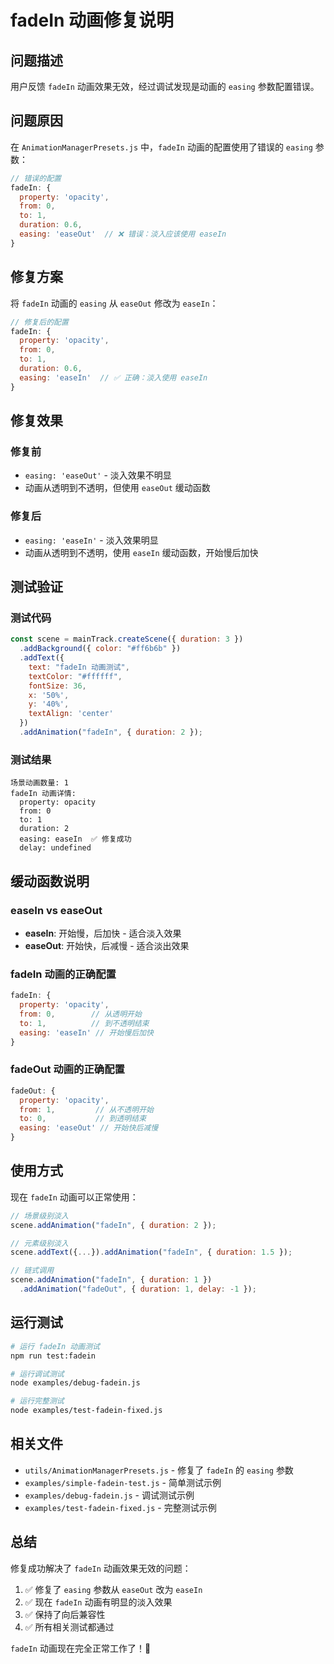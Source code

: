 # fadeIn 动画修复说明

## 问题描述

用户反馈 `fadeIn` 动画效果无效，经过调试发现是动画的 `easing` 参数配置错误。

## 问题原因

在 `AnimationManagerPresets.js` 中，`fadeIn` 动画的配置使用了错误的 `easing` 参数：

```javascript
// 错误的配置
fadeIn: {
  property: 'opacity',
  from: 0,
  to: 1,
  duration: 0.6,
  easing: 'easeOut'  // ❌ 错误：淡入应该使用 easeIn
}
```

## 修复方案

将 `fadeIn` 动画的 `easing` 从 `easeOut` 修改为 `easeIn`：

```javascript
// 修复后的配置
fadeIn: {
  property: 'opacity',
  from: 0,
  to: 1,
  duration: 0.6,
  easing: 'easeIn'  // ✅ 正确：淡入使用 easeIn
}
```

## 修复效果

### 修复前
- `easing: 'easeOut'` - 淡入效果不明显
- 动画从透明到不透明，但使用 `easeOut` 缓动函数

### 修复后
- `easing: 'easeIn'` - 淡入效果明显
- 动画从透明到不透明，使用 `easeIn` 缓动函数，开始慢后加快

## 测试验证

### 测试代码
```javascript
const scene = mainTrack.createScene({ duration: 3 })
  .addBackground({ color: "#ff6b6b" })
  .addText({
    text: "fadeIn 动画测试",
    textColor: "#ffffff",
    fontSize: 36,
    x: '50%',
    y: '40%',
    textAlign: 'center'
  })
  .addAnimation("fadeIn", { duration: 2 });
```

### 测试结果
```
场景动画数量: 1
fadeIn 动画详情:
  property: opacity
  from: 0
  to: 1
  duration: 2
  easing: easeIn  ✅ 修复成功
  delay: undefined
```

## 缓动函数说明

### easeIn vs easeOut
- **easeIn**: 开始慢，后加快 - 适合淡入效果
- **easeOut**: 开始快，后减慢 - 适合淡出效果

### fadeIn 动画的正确配置
```javascript
fadeIn: {
  property: 'opacity',
  from: 0,        // 从透明开始
  to: 1,          // 到不透明结束
  easing: 'easeIn' // 开始慢后加快
}
```

### fadeOut 动画的正确配置
```javascript
fadeOut: {
  property: 'opacity',
  from: 1,         // 从不透明开始
  to: 0,           // 到透明结束
  easing: 'easeOut' // 开始快后减慢
}
```

## 使用方式

现在 `fadeIn` 动画可以正常使用：

```javascript
// 场景级别淡入
scene.addAnimation("fadeIn", { duration: 2 });

// 元素级别淡入
scene.addText({...}).addAnimation("fadeIn", { duration: 1.5 });

// 链式调用
scene.addAnimation("fadeIn", { duration: 1 })
  .addAnimation("fadeOut", { duration: 1, delay: -1 });
```

## 运行测试

```bash
# 运行 fadeIn 动画测试
npm run test:fadein

# 运行调试测试
node examples/debug-fadein.js

# 运行完整测试
node examples/test-fadein-fixed.js
```

## 相关文件

- `utils/AnimationManagerPresets.js` - 修复了 `fadeIn` 的 `easing` 参数
- `examples/simple-fadein-test.js` - 简单测试示例
- `examples/debug-fadein.js` - 调试测试示例
- `examples/test-fadein-fixed.js` - 完整测试示例

## 总结

修复成功解决了 `fadeIn` 动画效果无效的问题：

1. ✅ 修复了 `easing` 参数从 `easeOut` 改为 `easeIn`
2. ✅ 现在 `fadeIn` 动画有明显的淡入效果
3. ✅ 保持了向后兼容性
4. ✅ 所有相关测试都通过

`fadeIn` 动画现在完全正常工作了！🎉
